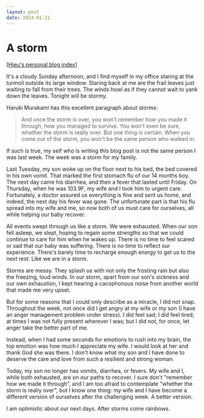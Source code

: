 ```yaml
---
layout: post
date: 2024-01-21
---
```


A storm
=======

[[Hieu's personal blog index](./index)]

It's a cloudy Sunday afternoon, and I find myself in my office staring at the
turmoil outside its large window. Staring back at me are the frail leaves just
waiting to fall from their trees. The winds howl as if they cannot wait to yank
down the leaves. Tonight will be stormy.

Haruki Murakami has this excellent paragraph about storms:
> And once the storm is over, you won't remember how you made it through, how
you managed to survive. You won't even be sure, whether the storm is really
over. But one thing is certain. When you come out of the storm, you won't be
the same person who walked in.

If such is true, my self who is writing this blog post is not the same person I
was last week. The week was a storm for my family.

Last Tuesday, my son woke up on the floor next to his bed, the bed covered in
his own vomit. That marked the first stomach flu of our 14 months boy. The next
day came his diarrhea, and then a fever that lasted until Friday. On Thursday,
when he was 103.9F, my wife and I took him to urgent care.  Fortunately, a
doctor assured us everything is fine and sent us home, and indeed, the next day
his fever was gone. The unfortunate part is that his flu spread into my wife and
me, so now both of us must care for ourselves, all while helping our baby
recover.

All events swept through us like a storm. We were exhausted. When our son fell
asleep, we slept, hoping to regain some strengths so that we could continue to
care for him when he wakes up. There is no time to feel scared or sad that our
baby was suffering. There is no time to reflect our experience. There's barely
time to recharge enough energy to get us to the next rest. Like we are in a
storm.

Storms are messy. They splash us with not only the frosting rain but also the
freezing, loud winds. In our storm, apart from our son's sickness and our own
exhaustion, I kept hearing a cacophonous noise from another world that made me
very upset.

But for some reasons that I could only describe as a miracle, I did not snap.
Throughout the week, not once did I get angry at my wife or my son (I have an
anger management problem under stress). I did feel sad; I did feel tired; at
times I was not fully present wherever I was; but I did not, for once, let anger
take the better part of me.

Instead, when I had some seconds for emotions to rush into my brain, the top
emotion was how much I appreciate my wife. I would look at her and thank God she
was there. I don't know what my son and I have done to deserve the care and love
from such a resilient and strong woman.

Today, my son no longer has vomits, diarrhea, or fevers. My wife and I, while
both exhausted, are on our paths to recover. I sure don't "remember how we made
it through", and I am too afraid to contemplate "whether the storm is really
over", but I know one thing: my wife and I have become a different version of
ourselves after the challenging week. A better version.

I am optimistic about our next days. After storms come rainbows.

